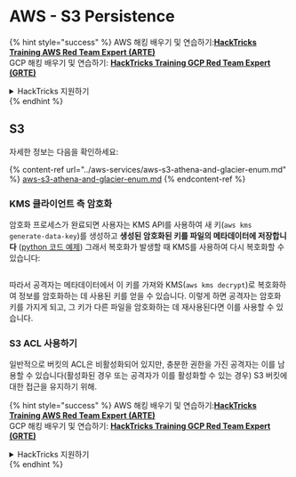 # AWS - S3 Persistence

{% hint style="success" %}
AWS 해킹 배우기 및 연습하기:<img src="../../../.gitbook/assets/image (1).png" alt="" data-size="line">[**HackTricks Training AWS Red Team Expert (ARTE)**](https://training.hacktricks.xyz/courses/arte)<img src="../../../.gitbook/assets/image (1).png" alt="" data-size="line">\
GCP 해킹 배우기 및 연습하기: <img src="../../../.gitbook/assets/image (2).png" alt="" data-size="line">[**HackTricks Training GCP Red Team Expert (GRTE)**<img src="../../../.gitbook/assets/image (2).png" alt="" data-size="line">](https://training.hacktricks.xyz/courses/grte)

<details>

<summary>HackTricks 지원하기</summary>

* [**구독 계획**](https://github.com/sponsors/carlospolop) 확인하기!
* **💬 [**Discord 그룹**](https://discord.gg/hRep4RUj7f) 또는 [**텔레그램 그룹**](https://t.me/peass)에 참여하거나 **Twitter** 🐦 [**@hacktricks\_live**](https://twitter.com/hacktricks\_live)**를 팔로우하세요.**
* **[**HackTricks**](https://github.com/carlospolop/hacktricks) 및 [**HackTricks Cloud**](https://github.com/carlospolop/hacktricks-cloud) 깃허브 리포지토리에 PR을 제출하여 해킹 트릭을 공유하세요.**

</details>
{% endhint %}

## S3

자세한 정보는 다음을 확인하세요:

{% content-ref url="../aws-services/aws-s3-athena-and-glacier-enum.md" %}
[aws-s3-athena-and-glacier-enum.md](../aws-services/aws-s3-athena-and-glacier-enum.md)
{% endcontent-ref %}

### KMS 클라이언트 측 암호화

암호화 프로세스가 완료되면 사용자는 KMS API를 사용하여 새 키(`aws kms generate-data-key`)를 생성하고 **생성된 암호화된 키를 파일의 메타데이터에 저장합니다** ([python 코드 예제](https://aioboto3.readthedocs.io/en/latest/cse.html#how-it-works-kms-managed-keys)) 그래서 복호화가 발생할 때 KMS를 사용하여 다시 복호화할 수 있습니다:

<figure><img src="../../../.gitbook/assets/image (226).png" alt=""><figcaption></figcaption></figure>

따라서 공격자는 메타데이터에서 이 키를 가져와 KMS(`aws kms decrypt`)로 복호화하여 정보를 암호화하는 데 사용된 키를 얻을 수 있습니다. 이렇게 하면 공격자는 암호화 키를 가지게 되고, 그 키가 다른 파일을 암호화하는 데 재사용된다면 이를 사용할 수 있습니다.

### S3 ACL 사용하기

일반적으로 버킷의 ACL은 비활성화되어 있지만, 충분한 권한을 가진 공격자는 이를 남용할 수 있습니다(활성화된 경우 또는 공격자가 이를 활성화할 수 있는 경우) S3 버킷에 대한 접근을 유지하기 위해.

{% hint style="success" %}
AWS 해킹 배우기 및 연습하기:<img src="../../../.gitbook/assets/image (1).png" alt="" data-size="line">[**HackTricks Training AWS Red Team Expert (ARTE)**](https://training.hacktricks.xyz/courses/arte)<img src="../../../.gitbook/assets/image (1).png" alt="" data-size="line">\
GCP 해킹 배우기 및 연습하기: <img src="../../../.gitbook/assets/image (2).png" alt="" data-size="line">[**HackTricks Training GCP Red Team Expert (GRTE)**<img src="../../../.gitbook/assets/image (2).png" alt="" data-size="line">](https://training.hacktricks.xyz/courses/grte)

<details>

<summary>HackTricks 지원하기</summary>

* [**구독 계획**](https://github.com/sponsors/carlospolop) 확인하기!
* **💬 [**Discord 그룹**](https://discord.gg/hRep4RUj7f) 또는 [**텔레그램 그룹**](https://t.me/peass)에 참여하거나 **Twitter** 🐦 [**@hacktricks\_live**](https://twitter.com/hacktricks\_live)**를 팔로우하세요.**
* **[**HackTricks**](https://github.com/carlospolop/hacktricks) 및 [**HackTricks Cloud**](https://github.com/carlospolop/hacktricks-cloud) 깃허브 리포지토리에 PR을 제출하여 해킹 트릭을 공유하세요.**

</details>
{% endhint %}
